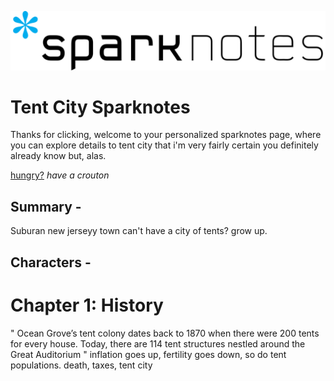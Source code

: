 ![jump](2560px-SparkNotes_logo.svg.png)
# Tent City Sparknotes 
Thanks for clicking, welcome to your personalized sparknotes page, where you can explore details to tent city that i'm very fairly certain you definitely already know but, alas. 

[hungry?](https://crouton.net/) 
_have a crouton_



## Summary - 
Suburan new jerseyy town can't have a city of tents? grow up. 

## Characters - 


# Chapter 1: History 
" Ocean Grove’s tent colony dates back to 1870 when there were 200 tents for every house. Today, there are 114 tent structures nestled around the Great Auditorium " inflation goes up, fertility goes down, so do tent populations. 
death, taxes, tent city 

